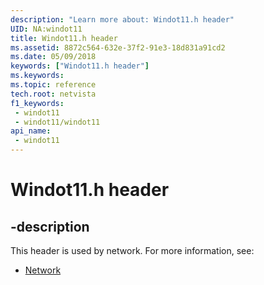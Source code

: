 ```yaml
---
description: "Learn more about: Windot11.h header"
UID: NA:windot11
title: Windot11.h header
ms.assetid: 8872c564-632e-37f2-91e3-18d831a91cd2
ms.date: 05/09/2018
keywords: ["Windot11.h header"]
ms.keywords: 
ms.topic: reference
tech.root: netvista
f1_keywords:
 - windot11
 - windot11/windot11
api_name:
 - windot11
---
```


# Windot11.h header


## -description

This header is used by network. For more information, see:

- [Network](../_netvista/index.md)

